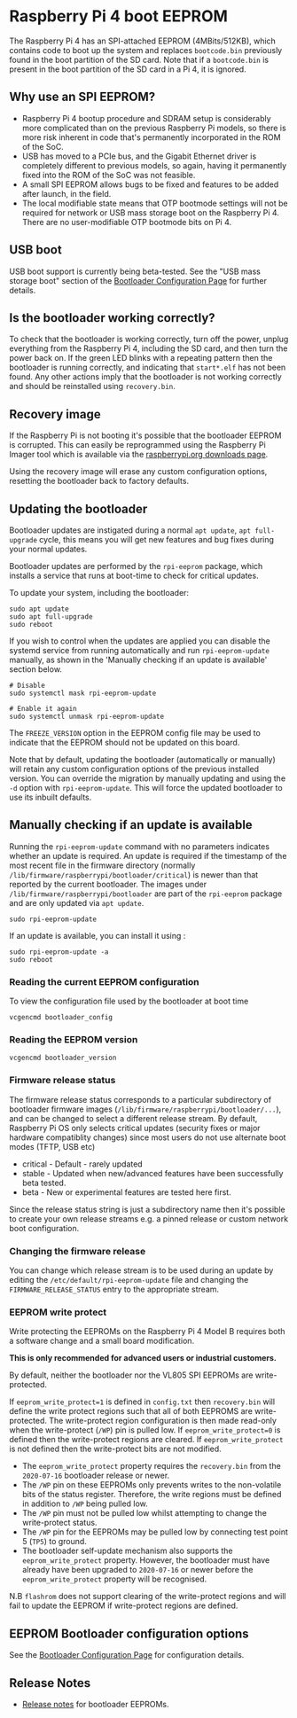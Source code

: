 # Raspberry Pi 4 boot EEPROM

The Raspberry Pi 4 has an SPI-attached EEPROM (4MBits/512KB), which contains code to boot up the system and replaces `bootcode.bin` previously found in the boot partition of the SD card. Note that if a `bootcode.bin` is present in the boot partition of the SD card in a Pi 4, it is ignored.

## Why use an SPI EEPROM?

 - Raspberry Pi 4 bootup procedure and SDRAM setup is considerably more complicated than on the previous Raspberry Pi models, so there is more risk inherent in code that's permanently incorporated in the ROM of the SoC.
 - USB has moved to a PCIe bus, and the Gigabit Ethernet driver is completely different to previous models, so again, having it permanently fixed into the ROM of the SoC was not feasible.
 - A small SPI EEPROM allows bugs to be fixed and features to be added after launch, in the field.
 - The local modifiable state means that OTP bootmode settings will not be required for network or USB mass storage boot on the Raspberry Pi 4. There are no user-modifiable OTP bootmode bits on Pi 4.

## USB boot

USB boot support is currently being beta-tested. See the "USB mass storage boot" section of the [Bootloader Configuration Page](./bcm2711_bootloader_config.md) for further details.

## Is the bootloader working correctly?

To check that the bootloader is working correctly, turn off the power, unplug everything from the Raspberry Pi 4, including the SD card, and then turn the power back on. If the green LED blinks with a repeating pattern then the bootloader is running correctly, and indicating that `start*.elf` has not been found. Any other actions imply that the bootloader is not working correctly and should be reinstalled using `recovery.bin`.

## Recovery image

If the Raspberry Pi is not booting it's possible that the bootloader EEPROM is corrupted. This can easily be reprogrammed using the Raspberry Pi Imager tool which is available via the [raspberrypi.org downloads page](https://www.raspberrypi.org/downloads/).

Using the recovery image will erase any custom configuration options, resetting the bootloader back to factory defaults.

## Updating the bootloader

Bootloader updates are instigated during a normal `apt update`, `apt full-upgrade` cycle, this means you will get new features and bug fixes during your normal updates. 

Bootloader updates are performed by the `rpi-eeprom` package, which installs a service that runs at boot-time to check for critical updates. 

To update your system, including the bootloader:

```
sudo apt update
sudo apt full-upgrade
sudo reboot
```

If you wish to control when the updates are applied you can disable the systemd service from running automatically and run `rpi-eeprom-update` manually, as shown in the 'Manually checking if an update is available' section below.

```
# Disable
sudo systemctl mask rpi-eeprom-update

# Enable it again
sudo systemctl unmask rpi-eeprom-update
```

The `FREEZE_VERSION` option in the EEPROM config file may be used to indicate that the EEPROM should not be updated on this board. 

Note that by default, updating the bootloader (automatically or manually) will retain any custom configuration options of the previous installed version. You can override the migration by manually updating and using the `-d` option with `rpi-eeprom-update`. This will force the updated bootloader to use its inbuilt defaults.

## Manually checking if an update is available

Running the `rpi-eeprom-update` command with no parameters indicates whether an update is required. An update is required if the timestamp of the most recent file in the firmware directory (normally `/lib/firmware/raspberrypi/bootloader/critical`) is newer than that reported by the current bootloader.
The images under `/lib/firmware/raspberrypi/bootloader` are part of the `rpi-eeprom` package and are only updated via `apt update`.

```
sudo rpi-eeprom-update
```

If an update is available, you can install it using :

```
sudo rpi-eeprom-update -a
sudo reboot
```

### Reading the current EEPROM configuration

To view the configuration file used by the bootloader at boot time
```
vcgencmd bootloader_config
```

### Reading the EEPROM version
```
vcgencmd bootloader_version
```

### Firmware release status
The firmware release status corresponds to a particular subdirectory of bootloader firmware images (`/lib/firmware/raspberrypi/bootloader/...`), and can be changed to select a different release stream. By default, Raspberry Pi OS only selects critical updates (security fixes or major hardware compatiblity changes) since most users do not use alternate boot modes (TFTP, USB etc)

* critical - Default - rarely updated
* stable - Updated when new/advanced features have been successfully beta tested. 
* beta - New or experimental features are tested here first.

Since the release status string is just a subdirectory name then it's possible to create your own release streams e.g. a pinned release or custom network boot configuration.

### Changing the firmware release

You can change which release stream is to be used during an update by editing the `/etc/default/rpi-eeprom-update` file and changing the `FIRMWARE_RELEASE_STATUS` entry to the appropriate stream.

### EEPROM write protect

Write protecting the EEPROMs on the Raspberry Pi 4 Model B requires both a software change and a small board modification. 

**This is only recommended for advanced users or industrial customers.**

By default, neither the bootloader nor the VL805 SPI EEPROMs are write-protected. 

If `eeprom_write_protect=1` is defined in `config.txt` then `recovery.bin` will define the write protect regions such that all of both EEPROMS are write-protected. The write-protect region configuration is then made read-only when the write-protect (`/WP`) pin is pulled low. If `eeprom_write_protect=0` is defined then the write-protect regions are cleared. If `eeprom_write_protect` is not defined then the write-protect bits are not modified.

* The `eeprom_write_protect` property requires the `recovery.bin` from the `2020-07-16` bootloader release or newer.
* The `/WP` pin on these EEPROMs only prevents writes to the non-volatile bits of the status register. Therefore, the write regions must be defined in addition to `/WP` being pulled low.
* The `/WP` pin must not be pulled low whilst attempting to change the write-protect status.
* The `/WP` pin for the EEPROMs may be pulled low by connecting test point 5 (`TP5`) to ground.
* The bootloader self-update mechanism also supports the `eeprom_write_protect` property. However, the bootloader must have already have been upgraded to `2020-07-16` or newer before the `eeprom_write_protect` property will be recognised.

N.B `flashrom` does not support clearing of the write-protect regions and will fail to update the EEPROM if write-protect regions are defined.

## EEPROM Bootloader configuration options

See the [Bootloader Configuration Page](./bcm2711_bootloader_config.md) for configuration details.

## Release Notes
* [Release notes](https://github.com/raspberrypi/rpi-eeprom/blob/master/firmware/release-notes.md) for bootloader EEPROMs.


